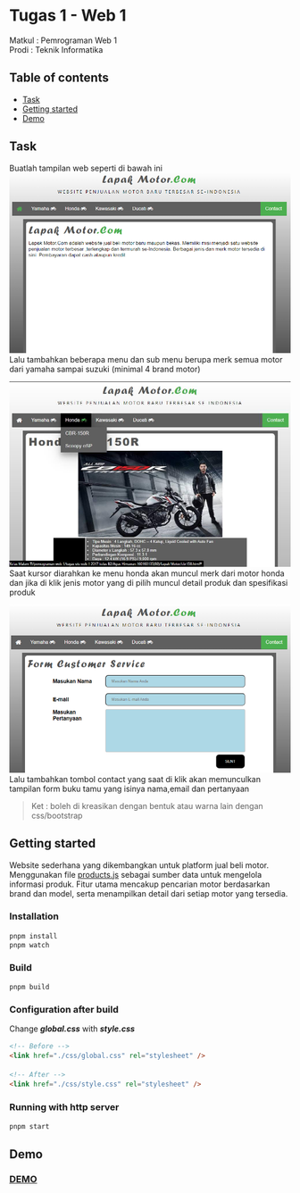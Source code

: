 # Tugas 1 - Web 1

Matkul : Pemrograman Web 1 </br> Prodi : Teknik Informatika

## Table of contents

- [Task](#task)
- [Getting started](#getting-started)
- [Demo](#demo)

## Task

Buatlah tampilan web seperti di bawah ini ![home page](./src/images/1.png) Lalu
tambahkan beberapa menu dan sub menu berupa merk semua motor dari yamaha sampai
suzuki (minimal 4 brand motor)

![home page](./src/images/2.png) Saat kursor diarahkan ke menu honda akan muncul
merk dari motor honda dan jika di klik jenis motor yang di pilih muncul detail
produk dan spesifikasi produk

![home page](./src/images/3.png) Lalu tambahkan tombol contact yang saat di klik
akan memunculkan tampilan form buku tamu yang isinya nama,email dan pertanyaan

> Ket : boleh di kreasikan dengan bentuk atau warna lain dengan css/bootstrap

## Getting started

Website sederhana yang dikembangkan untuk platform jual beli motor. Menggunakan file [products.js](./public/js/products.js) sebagai sumber data untuk mengelola informasi produk. Fitur utama mencakup pencarian motor berdasarkan brand dan model, serta menampilkan detail dari setiap motor yang tersedia.

### Installation

```shell
pnpm install
pnpm watch
```

### Build

```shell
pnpm build
```

### Configuration after build

Change **_global.css_** with **_style.css_**

```html
<!-- Before -->
<link href="./css/global.css" rel="stylesheet" />

<!-- After -->
<link href="./css/style.css" rel="stylesheet" />
```

### Running with http server

```shell
pnpm start
```

## Demo
### [DEMO](https://wachidamirul.github.io/tugas1-web1/)
